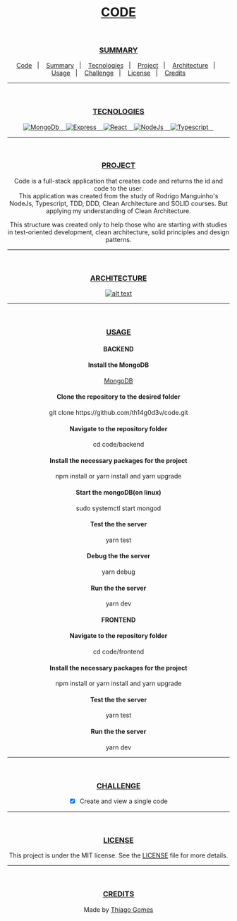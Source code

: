 <div align="center">
  <h1><a id="user-content--code" class="anchor" aria-hidden="true" href="#-code">CODE</h1>
</div><br/>

<div align="center">
  <h3><a id="user-content--summary" class="anchor" aria-hidden="true" href="#-summary">SUMMARY</a></h3>
  <a href="#-Code">Code</a>&nbsp;&nbsp;&nbsp;|&nbsp;&nbsp;&nbsp;
  <a href="#-Summary">Summary</a>&nbsp;&nbsp;&nbsp;|&nbsp;&nbsp;&nbsp;
  <a href="#-Tecnologies">Tecnologies</a>&nbsp;&nbsp;&nbsp;|&nbsp;&nbsp;&nbsp;
  <a href="#-Project">Project</a>&nbsp;&nbsp;&nbsp;|&nbsp;&nbsp;&nbsp;
  <a href="#-Architecture">Architecture</a>&nbsp;&nbsp;&nbsp;|&nbsp;&nbsp;&nbsp;
  <a href="#-Usage">Usage</a>&nbsp;&nbsp;&nbsp;|&nbsp;&nbsp;&nbsp;
  <a href="#-Challenge">Challenge</a>&nbsp;&nbsp;&nbsp;|&nbsp;&nbsp;&nbsp;
  <a href="#-License">License</a>&nbsp;&nbsp;&nbsp;|&nbsp;&nbsp;&nbsp;
  <a href="#-Credits">Credits</a>
</div><hr/><br/>

<div align="center">
  <h3><a id="user-content--tecnologies" class="anchor" aria-hidden="true" href="#-tecnologies">TECNOLOGIES</a></h3>
  <a href="https://www.mongodb.com/3" rel="nofollow">
    <img alt="MongoDb" src="https://img.shields.io/badge/MongoDb-purple">&nbsp;&nbsp;&nbsp;
  </a>

  <a href="https://expressjs.com" rel="nofollow">
    <img alt="Express" src="https://img.shields.io/badge/Express-purple">&nbsp;&nbsp;&nbsp;
  </a>

  <a href="https://reactjs.org" rel="nofollow">
    <img alt="React" src="https://img.shields.io/badge/React-purple">&nbsp;&nbsp;&nbsp;
  </a>

  <a href="https://nodejs.org/en" rel="nofollow">
    <img alt="NodeJs" src="https://img.shields.io/badge/Node-purple">&nbsp;&nbsp;&nbsp;
  </a>

  <a href="https://www.typescriptlang.org/" rel="nofollow">
    <img alt="Typescript" src="https://img.shields.io/badge/Typescript-purple">&nbsp;&nbsp;&nbsp;
  </a>
</div><hr/><br/>

<div align="center">
  <h3><a id="user-content--project" class="anchor" aria-hidden="true" href="#-project">PROJECT</a></h3>
  <span> Code is a full-stack application that creates code and returns the id and code to the user.
 <span><br/>
  <span> This application was created from the study of Rodrigo Manguinho's NodeJs, Typescript, TDD, DDD, Clean Architecture and SOLID courses. But applying my understanding of Clean Architecture. </p>
  <span> This structure was created only to help those who are starting with studies in test-oriented development, clean architecture, solid principles and design patterns. </p>
</div><hr/><br/>

<div align="center">
  <h3><a id="user-content--architecture" class="anchor" aria-hidden="true" href="#-project">ARCHITECTURE</a></h3>
    <p><a href="#-ARCHITECTURE"><img src="https://github.com/th14g0d3v/code/raw/main/public/code.png" alt="alt text" title="image" style="max-width:100%;"></a></p>  
</div><hr/><br/>

<div align="center">
  <h3><a id="user-content--usage" class="anchor" aria-hidden="true" href="#-usage">USAGE</a></h3>

  <h4>BACKEND</h4>

  <h4>Install the MongoDB</h4>
  <p><a href="https://www.mongodb.com/try/download/community" rel="nofollow">MongoDB</a></p>

  <h4>Clone the repository to the desired folder</h4>
  <p>git clone https://github.com/th14g0d3v/code.git</p>

  <h4>Navigate to the repository folder</h4>
  <p>cd code/backend</p>

  <h4>Install the necessary packages for the project</h4>
  <p>npm install or yarn install and yarn upgrade</p>

  <h4>Start the mongoDB(on linux)</h4>
  <p>sudo systemctl start mongod</p>

  <h4>Test the the server</h4>
  <p>yarn test</p>

  <h4>Debug the the server</h4>
  <p>yarn debug</p>

  <h4>Run the the server</h4>
  <p>yarn dev</p>

  <h4>FRONTEND</h4>

  <h4>Navigate to the repository folder</h4>
  <p>cd code/frontend</p>

  <h4>Install the necessary packages for the project</h4>
  <p>npm install or yarn install and yarn upgrade</p>

  <h4>Test the the server</h4>
  <p>yarn test</p>

  <h4>Run the the server</h4>
  <p>yarn dev</p>

</div><hr/><br/>

<div align="center">
  <h3><a id="user-content--challenge" class="anchor" aria-hidden="true" href="#-challenge">CHALLENGE</a></h3>

- [x] Create and view a single code
</div><hr/><br/>

<div align="center">
  <h3><a id="user-content--license" class="anchor" aria-hidden="true" href="#-license">LICENSE</a></h3>
  <p>This project is under the MIT license. See the <a href="https://github.com/th14g0d3v/code/blob/main/LICENSE"> LICENSE</a> file for more details.</p>
</div><hr/><br/>

<div align="center">
  <h3><a id="user-content--credits" class="anchor" aria-hidden="true" href="#-credits">CREDITS</a></h3>
  <p>Made by <a href="https://github.com/th14g0d3v" rel="nofollow">Thiago Gomes</a></p>
</div>
